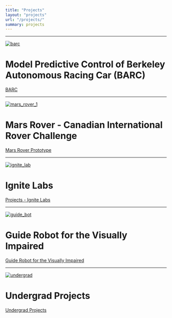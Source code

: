 ```yaml
---
title: "Projects"
layout: "projects"
url: "/projects/"
summary: projects
---
```


---

[![barc](../img/barc-9.png)](/barc/)
# Model Predictive Control of Berkeley Autonomous Racing Car (BARC)
[BARC](/barc/)

---

[![mars_rover_1](../img/mars_rover_1.png)](/circ/)
# Mars Rover - Canadian International Rover Challenge
[Mars Rover Prototype](/circ/)

---

[![ignite_lab](../img/ignite_1.png)](/ignite_projects/)
# Ignite Labs
[Projects - Ignite Labs](/ignite_projects/)

---

[![guide_bot](../img/major_proj_1.png)](/guide_bot/)
# Guide Robot for the Visually Impaired
[Guide Robot for the Visually Impaired](/guide_bot/)

---

[![undergrad](../img/tele_drone.png)](/undergrad_projects/)
# Undergrad Projects
[Undergrad Projects](/undergrad_projects/)
